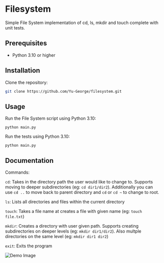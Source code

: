 # Filesystem

Simple File System implementation of cd, ls, mkdir and touch complete with unit tests.

## Prerequisites

- Python 3.10 or higher

## Installation

Clone the repository:

```bash
git clone https://github.com/Yu-George/filesystem.git
```

## Usage
Run the File System script using Python 3.10:

```
python main.py
```

Run the tests using Python 3.10:
```
python main.py
```

## Documentation
Commands:

`cd`: Takes in the directory path the user would like to change to. Supports moving to deeper subdirectories (eg: `cd dir1/dir2`). Additionally you can use `cd ..` to move back to parent directory and `cd` or `cd ~` to change to root.

`ls`: Lists all directories and files within the current directory

`touch`: Takes a file name at creates a file with given name (eg: `touch file.txt`)

`mkdir`: Creates a directory with user given path. Supports creating subdirectories on deeper levels (eg: `mkdir dir1/dir2`). Also multple directories on the same level (eg: `mkdir dir1 dir2`)

`exit`: Exits the program

![Demo Image](https://i.imgur.com/Bk5eqlb.png)
